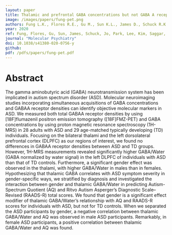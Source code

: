 ```yaml
---
layout: paper
title: Thalamic and prefrontal GABA concentrations but not GABA A receptor densities are altered in high-functioning adults with autism spectrum disorder
image: /images/papers/fung-pet.png
authors: Fung L.K., Flores R.E., Gu M., Sun K.L., James D., Schuck R.K., Jo B., Park J.H., Lee B.C., Jung J.H., Kim S.E., Saggar M., Sacchet M.D., Warnock G., Khalighi M.M., Spielman D., Chin F.T., Hardan A.Y.
year: 2020
ref: Fung, Flores, Gu, Sun, James, Schuck, Jo, Park, Lee, Kim, Saggar, Sacchet, Warnock, Khalighi, Spielman, Chin & Hardan (2020) Molecular Psychiatry
journal: "Molecular Psychiatry"
doi: 10.1038/s41380-020-0756-y
github: 
pdf: /pdfs/papers/fung-pet.pdf
---
```


# Abstract
The gamma aminobutyric acid (GABA) neurotransmission system has been implicated in autism spectrum disorder (ASD). Molecular neuroimaging studies incorporating simultaneous acquisitions of GABA concentrations and GABAA receptor densities can identify objective molecular markers in ASD. We measured both total GABAA receptor densities by using [18F]flumazenil positron emission tomography ([18F]FMZ-PET) and GABA concentrations by using proton magnetic resonance spectroscopy (1H-MRS) in 28 adults with ASD and 29 age-matched typically developing (TD) individuals. Focusing on the bilateral thalami and the left dorsolateral prefrontal cortex (DLPFC) as our regions of interest, we found no differences in GABAA receptor densities between ASD and TD groups. However, 1H-MRS measurements revealed significantly higher GABA/Water (GABA normalized by water signal) in the left DLPFC of individuals with ASD than that of TD controls. Furthermore, a significant gender effect was observed in the thalami, with higher GABA/Water in males than in females. Hypothesizing that thalamic GABA correlates with ASD symptom severity in gender-specific ways, we stratified by diagnosis and investigated the interaction between gender and thalamic GABA/Water in predicting Autism-Spectrum Quotient (AQ) and Ritvo Autism Asperger’s Diagnostic Scale–Revised (RAADS-R) total scores. We found that gender is a significant effect modifier of thalamic GABA/Water’s relationship with AQ and RAADS-R scores for individuals with ASD, but not for TD controls. When we separated the ASD participants by gender, a negative correlation between thalamic GABA/Water and AQ was observed in male ASD participants. Remarkably, in female ASD participants, a positive correlation between thalamic GABA/Water and AQ was found.